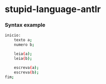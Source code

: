 ﻿# stupid-language-antlr

### Syntax example
```bash
inicio:
    texto a;
    numero b;

    leia(a);
    leia(b);

    escreva(a);
    escreva(b);
fim;
```
